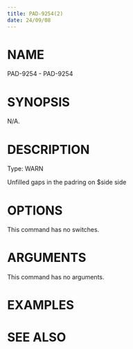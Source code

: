 ```yaml
---
title: PAD-9254(2)
date: 24/09/08
---
```


# NAME

PAD-9254 - PAD-9254

# SYNOPSIS

N/A.

# DESCRIPTION

Type: WARN

Unfilled gaps in the padring on $side side

# OPTIONS

This command has no switches.

# ARGUMENTS

This command has no arguments.

# EXAMPLES

# SEE ALSO
